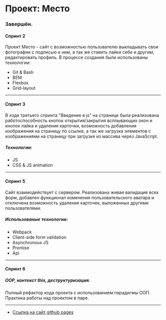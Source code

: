 # Проект: Место

### Завершён.
#### Спринт 2
Проект Место - сайт с возможностью пользователю выкладывать свои фотографии с подписью к ним, а так же ставить лайки себе и другим, редактировать профиль.
В процессе создания были использованы технологии:
 + Git & Bash
 + BEM
 + Flexbox
 + Grid-layout
_____
#### Спринт 3
В ходе третьего спринта "Введение в js" на странице была реализована работоспособность кнопок открытия/закрытия всплывающих окон и кнопок лайка и удаления карточки, возможность добавления изображения на страницу по ссылке, а так же загрузка элементов с изображениями на страницу при загрузке из массива через JavaScript.
##### Технологии:
 + JS
 + CSS & JS animation
_____
#### Спринт 5
Сайт взаимодействует с сервером. Реализована живая валидация всех форм, добавлен функционал изменения пользовательского аватара и отключена возможность удаления карточек, выложенных другими пользователями.
##### Использованые технологии:
 + Webpack
 + Client-side form validation
 + Asynchronous JS
 + Promise
 + Api
____
#### Спринт 6
##### OOP, контекст this, деструктуризация.

Полный рефактор кода проекта с использованием парадигмы ООП. Практика работы над проектом в паре.
____
* [Ссылка на сайт github pages](https://lighterboiii.github.io/mesto-project/)


